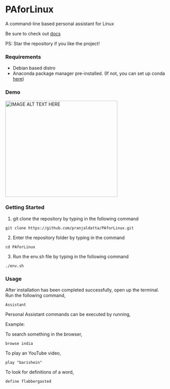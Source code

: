 # PAforLinux
A command-line based personal assistant for Linux

Be sure to check out [docs](https://github.com/pranjaldatta/PAforLinux/tree/master/docs)

PS: Star the repository if you like the project!

### Requirements

* Debian based distro
* Anaconda package manager pre-installed. (If not, you can set up conda [here](https://www.anaconda.com/distribution/#linux))

### Demo

<a href="http://www.youtube.com/watch?feature=player_embedded&v=0eeqFJdFRSw" target="_blank"><img src="http://img.youtube.com/vi/0eeqFJdFRSw/0.jpg" alt="IMAGE ALT TEXT HERE" width="350" height="300"  /></a>


### Getting Started 

1. git clone the repository by typing in the following command 
```
git clone https://github.com/pranjaldatta/PAforLinux.git
```

2. Enter the repository folder by typing in the command
```
cd PAforLinux
```

3. Run the env.sh file by typing in the following command
```
./env.sh
```

### Usage

After installation has been completed successfully, open up the terminal. Run the following command,
```
Assistant
```

Personal Assistant commands can be executed by running, 

<task> <Arguments> 
  
Example:

To search something in the browser,
```
browse india
```

To play an YouTube video,
```
play "barishein"
```

To look for definitions of a word,
```
define flabbergasted
```




